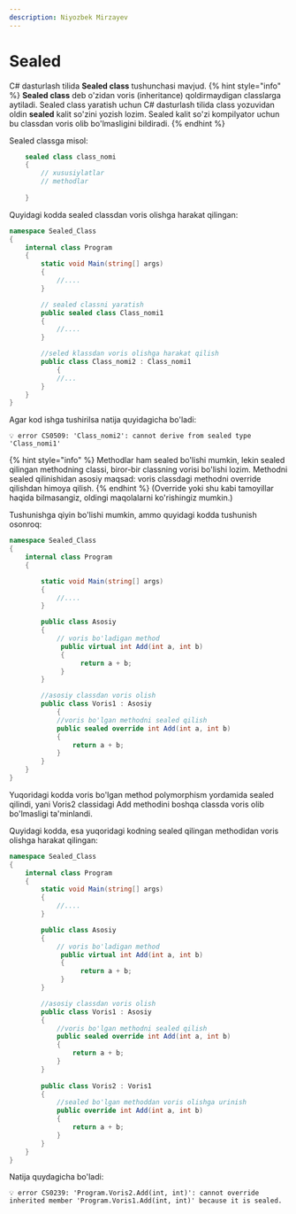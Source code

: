 ```yaml
---
description: Niyozbek Mirzayev
---
```

# Sealed

C# dasturlash tilida **Sealed class** tushunchasi mavjud. 
{% hint style="info" %}
**Sealed class** deb o'zidan voris (inheritance) qoldirmaydigan classlarga aytiladi. Sealed class yaratish uchun C# dasturlash tilida class yozuvidan oldin **sealed** kalit so'zini yozish lozim. Sealed kalit so'zi kompilyator uchun bu classdan voris olib bo'lmasligini bildiradi.
{% endhint %}


Sealed classga misol: 
```csharp
	sealed class class_nomi
	{
	    // xususiylatlar
	    // methodlar
	
	}
```


Quyidagi kodda sealed classdan voris olishga harakat qilingan:
```csharp
namespace Sealed_Class
{
	internal class Program
	{
		static void Main(string[] args)
		{
			//....
		}

		// sealed classni yaratish
		public sealed class Class_nomi1
		{
			//....
		}

		//seled klassdan voris olishga harakat qilish
		public class Class_nomi2 : Class_nomi1
    		{
			//...
		}
	}
}
```

 Agar kod ishga tushirilsa natija quyidagicha bo'ladi:

```
💡 error CS0509: 'Class_nomi2': cannot derive from sealed type 'Class_nomi1'
```
{% hint style="info" %}
Methodlar ham sealed bo'lishi mumkin, lekin sealed qilingan methodning classi, biror-bir classning vorisi bo'lishi lozim. Methodni sealed qilinishidan asosiy maqsad: voris classdagi methodni override qilishdan himoya qilish.
{% endhint %}
(Override yoki shu kabi tamoyillar haqida bilmasangiz, oldingi maqolalarni ko'rishingiz mumkin.)

Tushunishga qiyin bo'lishi mumkin, ammo quyidagi kodda tushunish osonroq:

```csharp
namespace Sealed_Class
{
	internal class Program
	{

		static void Main(string[] args)
		{
			//....
		}

		public class Asosiy
		{
			// voris bo'ladigan method
			 public virtual int Add(int a, int b)
			 {
				  return a + b;
			 }
		}

		//asosiy classdan voris olish
		public class Voris1 : Asosiy
    		{
			//voris bo'lgan methodni sealed qilish
			public sealed override int Add(int a, int b)
			{
				return a + b;
			}
		}
	}
}
```

Yuqoridagi kodda voris bo'lgan method polymorphism yordamida sealed qilindi, yani Voris2 classidagi Add methodini boshqa classda voris olib bo'lmasligi ta'minlandi. 

Quyidagi kodda, esa yuqoridagi kodning sealed qilingan methodidan voris olishga harakat qilingan:

```csharp
namespace Sealed_Class
{
	internal class Program
	{	
		static void Main(string[] args)
		{
			//....
		}

		public class Asosiy
		{
			// voris bo'ladigan method
			 public virtual int Add(int a, int b)
			 {
				  return a + b;
			 }
		}

		//asosiy classdan voris olish
		public class Voris1 : Asosiy
		{
			//voris bo'lgan methodni sealed qilish
			public sealed override int Add(int a, int b)
			{
				return a + b;
			}
		}
		
		public class Voris2 : Voris1
		{
			//sealed bo'lgan methoddan voris olishga urinish
			public override int Add(int a, int b)
			{
				return a + b;
			}
		}
	}
}
```

Natija quydagicha bo'ladi:
```
💡 error CS0239: 'Program.Voris2.Add(int, int)': cannot override inherited member 'Program.Voris1.Add(int, int)' because it is sealed.
```
